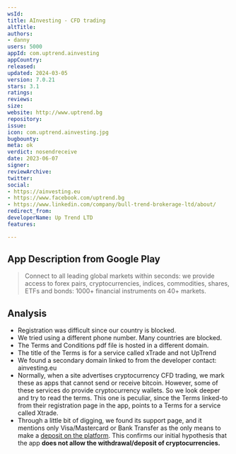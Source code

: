 ```yaml
---
wsId: 
title: AInvesting - CFD trading
altTitle: 
authors:
- danny
users: 5000
appId: com.uptrend.ainvesting
appCountry: 
released: 
updated: 2024-03-05
version: 7.0.21
stars: 3.1
ratings: 
reviews: 
size: 
website: http://www.uptrend.bg
repository: 
issue: 
icon: com.uptrend.ainvesting.jpg
bugbounty: 
meta: ok
verdict: nosendreceive
date: 2023-06-07
signer: 
reviewArchive: 
twitter: 
social:
- https://ainvesting.eu
- https://www.facebook.com/uptrend.bg
- https://www.linkedin.com/company/bull-trend-brokerage-ltd/about/
redirect_from: 
developerName: Up Trend LTD
features: 

---
```


## App Description from Google Play

> Connect to all leading global markets within seconds: we provide access to forex pairs, cryptocurrencies, indices, commodities, shares, ETFs and bonds: 1000+ financial instruments on 40+ markets. 

## Analysis 

- Registration was difficult since our country is blocked. 
- We tried using a different phone number. Many countries are blocked.
- The Terms and Conditions pdf file is hosted in a different domain. 
- The title of the Terms is for a service called xTrade and not UpTrend 
- We found a secondary domain linked to from the developer contact: ainvesting.eu
- Normally, when a site advertises cryptocurrency CFD trading, we mark these as apps that cannot send or receive bitcoin. However, some of these services do provide cryptocurrency wallets. So we look deeper and try to read the terms. This one is peculiar, since the Terms linked-to from their registration page in the app, points to a Terms for a service called Xtrade.
- Through a little bit of digging, we found its support page, and it mentions only Visa/Mastercard or Bank Transfer as the only means to make a [deposit on the platform](https://www.ainvesting.eu/trading-info/payment-options/). This confirms our initial hypothesis that the app **does not allow the withdrawal/deposit of cryptocurrencies.** 
